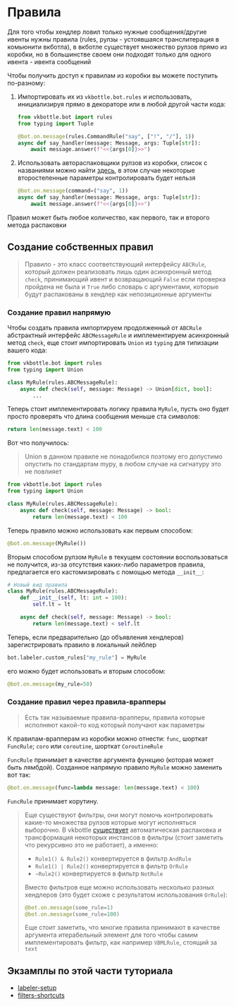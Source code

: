 # Правила

Для того чтобы хендлер ловил только нужные сообщения/другие ивенты нужны правила (rules, рулзы - устоявшаяся транслитерация в комьюнити вкботла), в вкботле существует множество рулзов прямо из коробки, но в большинстве своем они подходят только для одного ивента - ивента сообщений

Чтобы получить доступ к правилам из коробки вы можете поступить по-разному:

1. Импортировать их из `vkbottle.bot.rules` и использовать, инициализируя прямо в декораторе или в любой другой части кода:
    ```python
    from vkbottle.bot import rules
    from typing import Tuple

    @bot.on.message(rules.CommandRule("say", ["!", "/"], 1))
    async def say_handler(message: Message, args: Tuple[str]):
        await message.answer(f"<<{args[0]}>>")
    ```

2. Использовать автораспаковщики рулзов из коробки, список с названиями можно найти [здесь](https://github.com/vkbottle/vkbottle/blob/master/vkbottle/framework/bot/labeler/default.py#L34), в этом случае некоторые второстепенные параметры контролировать будет нельзя
    ```python
    @bot.on.message(command=("say", 1))
    async def say_handler(message: Message, args: Tuple[str]):
        await message.answer(f"<<{args[0]}>>")
    ```

Правил может быть любое количество, как первого, так и второго метода распаковки

## Создание собственных правил

> Правило - это класс соответствующий интерфейсу `ABCRule`, который должен реализовать лишь один асинхронный метод `check`, принимающий ивент и возвращающий `False` если проверка пройдена не была и `True` либо словарь с аргументами, которые будут распакованы в хендлер как непозиционные аргументы

### Создание правил напрямую

Чтобы создать правила импортируем продолженный от `ABCRule` абстрактный интерфейс `ABCMessageRule` и имплементируем асинхронный метод `check`, еще стоит импортировать `Union` из `typing` для типизации вашего кода:

```python
from vkbottle.bot import rules
from typing import Union

class MyRule(rules.ABCMessageRule):
    async def check(self, message: Message) -> Union[dict, bool]:
        ...
```

Теперь стоит имплементировать логику правила `MyRule`, пусть оно будет просто проверять что длина сообщения меньше ста символов:

```python
return len(message.text) < 100
```

Вот что получилось:

> Union в данном правиле не понадобился поэтому его допустимо опустить по стандартам mypy, в любом случае на сигнатуру это не повлияет

```python
from vkbottle.bot import rules
from typing import Union

class MyRule(rules.ABCMessageRule):
    async def check(self, message: Message) -> bool:
        return len(message.text) < 100
```

Теперь правило можно использовать как первым способом:

```python
@bot.on.message(MyRule())
```

Вторым способом рулзом `MyRule` в текущем состоянии воспользоваться не получится, из-за отсутствия каких-либо параметров правила, предлагается его кастомизировать с помощью метода `__init__`:

```python
# Новый вид правила
class MyRule(rules.ABCMessageRule):
    def __init__(self, lt: int = 100):
        self.lt = lt

    async def check(self, message: Message) -> bool:
        return len(message.text) < self.lt
```

Теперь, если предварительно (до объявления хендлеров) зарегистрировать правило в локальный лейблер

```python
bot.labeler.custom_rules["my_rule"] = MyRule
```

его можно будет использовать и вторым способом:

```python
@bot.on.message(my_rule=50)
```

### Создание правил через правила-врапперы

> Есть так называемые правила-врапперы, правила которые исполняют какой-то код который получают как параметры

К правилам-врапперам из коробки можно отнести: `func`, шорткат `FuncRule`; `coro` или `coroutine`, шорткат `CoroutineRule`

`FuncRule` принимает в качестве аргумента функцию (которая может быть лямбдой). Созданное напрямую правило `MyRule` можно заменить вот так:

```python
@bot.on.message(func=lambda message: len(message.text) < 100)
```

`FuncRule` принимает корутину.

> Еще существуют фильтры, они могут помочь контролировать какие-то множества рулзов которые могут исполняться выборочно. В vkbottle [существует](https://github.com/vkbottle/vkbottle/blob/master/vkbottle/tools/dev_tools/utils.py#L26) автоматическая распаковка и трансформация некоторых инстансов в фильтры (стоит заметить что рекурсивно это не работает), а именно:
> * `Rule1() & Rule2()` конвертируется в фильтр `AndRule`
> * `Rule1() | Rule2()` конвертируется в фильтр `OrRule`
> * `~Rule2()` конвертируется в фильтр `NotRule`
>
> Вместо фильтров еще можно использовать несколько разных хендлеров (это будет схоже с результатом использования `OrRule`):
> ```python
> @bot.on.message(some_rule=1)
> @bot.on.message(some_rule=100)
> ```
> Еще стоит заметить, что многие правила принимают в качестве аргумента итерабельный элемент для того чтобы самим имплементировать фильтр, как например `VBMLRule`, стоящий за `text`


## Экзамплы по этой части туториала

* [labeler-setup](https://github.com/vkbottle/vkbottle/tree/master/examples/high-level/labeler_setup.py)
* [filters-shortcuts](https://github.com/vkbottle/vkbottle/tree/master/examples/high-level/filters_shortcuts.py)

